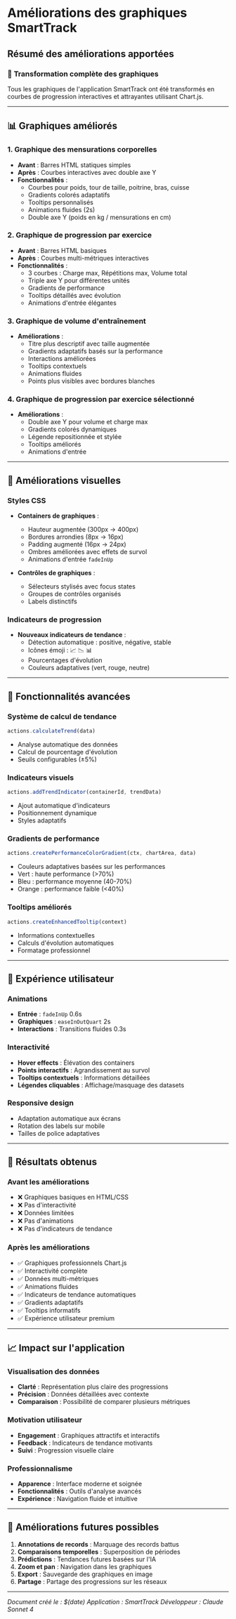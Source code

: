 # Améliorations des graphiques SmartTrack

## Résumé des améliorations apportées

### 🎯 **Transformation complète des graphiques**

Tous les graphiques de l'application SmartTrack ont été transformés en courbes de progression interactives et attrayantes utilisant Chart.js.

---

## 📊 **Graphiques améliorés**

### 1. **Graphique des mensurations corporelles**
- **Avant** : Barres HTML statiques simples
- **Après** : Courbes interactives avec double axe Y
- **Fonctionnalités** :
  - Courbes pour poids, tour de taille, poitrine, bras, cuisse
  - Gradients colorés adaptatifs
  - Tooltips personnalisés
  - Animations fluides (2s)
  - Double axe Y (poids en kg / mensurations en cm)

### 2. **Graphique de progression par exercice**
- **Avant** : Barres HTML basiques
- **Après** : Courbes multi-métriques interactives
- **Fonctionnalités** :
  - 3 courbes : Charge max, Répétitions max, Volume total
  - Triple axe Y pour différentes unités
  - Gradients de performance
  - Tooltips détaillés avec évolution
  - Animations d'entrée élégantes

### 3. **Graphique de volume d'entraînement**
- **Améliorations** :
  - Titre plus descriptif avec taille augmentée
  - Gradients adaptatifs basés sur la performance
  - Interactions améliorées
  - Tooltips contextuels
  - Animations fluides
  - Points plus visibles avec bordures blanches

### 4. **Graphique de progression par exercice sélectionné**
- **Améliorations** :
  - Double axe Y pour volume et charge max
  - Gradients colorés dynamiques
  - Légende repositionnée et stylée
  - Tooltips améliorés
  - Animations d'entrée

---

## 🎨 **Améliorations visuelles**

### **Styles CSS**
- **Containers de graphiques** :
  - Hauteur augmentée (300px → 400px)
  - Bordures arrondies (8px → 16px)
  - Padding augmenté (16px → 24px)
  - Ombres améliorées avec effets de survol
  - Animations d'entrée `fadeInUp`

- **Contrôles de graphiques** :
  - Sélecteurs stylisés avec focus states
  - Groupes de contrôles organisés
  - Labels distinctifs

### **Indicateurs de progression**
- **Nouveaux indicateurs de tendance** :
  - Détection automatique : positive, négative, stable
  - Icônes émoji : 📈 📉 📊
  - Pourcentages d'évolution
  - Couleurs adaptatives (vert, rouge, neutre)

---

## 🔧 **Fonctionnalités avancées**

### **Système de calcul de tendance**
```javascript
actions.calculateTrend(data)
```
- Analyse automatique des données
- Calcul de pourcentage d'évolution
- Seuils configurables (±5%)

### **Indicateurs visuels**
```javascript
actions.addTrendIndicator(containerId, trendData)
```
- Ajout automatique d'indicateurs
- Positionnement dynamique
- Styles adaptatifs

### **Gradients de performance**
```javascript
actions.createPerformanceColorGradient(ctx, chartArea, data)
```
- Couleurs adaptatives basées sur les performances
- Vert : haute performance (>70%)
- Bleu : performance moyenne (40-70%)
- Orange : performance faible (<40%)

### **Tooltips améliorés**
```javascript
actions.createEnhancedTooltip(context)
```
- Informations contextuelles
- Calculs d'évolution automatiques
- Formatage professionnel

---

## 📱 **Expérience utilisateur**

### **Animations**
- **Entrée** : `fadeInUp` 0.6s
- **Graphiques** : `easeInOutQuart` 2s
- **Interactions** : Transitions fluides 0.3s

### **Interactivité**
- **Hover effects** : Élévation des containers
- **Points interactifs** : Agrandissement au survol
- **Tooltips contextuels** : Informations détaillées
- **Légendes cliquables** : Affichage/masquage des datasets

### **Responsive design**
- Adaptation automatique aux écrans
- Rotation des labels sur mobile
- Tailles de police adaptatives

---

## 🎯 **Résultats obtenus**

### **Avant les améliorations**
- ❌ Graphiques basiques en HTML/CSS
- ❌ Pas d'interactivité
- ❌ Données limitées
- ❌ Pas d'animations
- ❌ Pas d'indicateurs de tendance

### **Après les améliorations**
- ✅ Graphiques professionnels Chart.js
- ✅ Interactivité complète
- ✅ Données multi-métriques
- ✅ Animations fluides
- ✅ Indicateurs de tendance automatiques
- ✅ Gradients adaptatifs
- ✅ Tooltips informatifs
- ✅ Expérience utilisateur premium

---

## 📈 **Impact sur l'application**

### **Visualisation des données**
- **Clarté** : Représentation plus claire des progressions
- **Précision** : Données détaillées avec contexte
- **Comparaison** : Possibilité de comparer plusieurs métriques

### **Motivation utilisateur**
- **Engagement** : Graphiques attractifs et interactifs
- **Feedback** : Indicateurs de tendance motivants
- **Suivi** : Progression visuelle claire

### **Professionnalisme**
- **Apparence** : Interface moderne et soignée
- **Fonctionnalités** : Outils d'analyse avancés
- **Expérience** : Navigation fluide et intuitive

---

## 🚀 **Améliorations futures possibles**

1. **Annotations de records** : Marquage des records battus
2. **Comparaisons temporelles** : Superposition de périodes
3. **Prédictions** : Tendances futures basées sur l'IA
4. **Zoom et pan** : Navigation dans les graphiques
5. **Export** : Sauvegarde des graphiques en image
6. **Partage** : Partage des progressions sur les réseaux

---

*Document créé le : $(date)*
*Application : SmartTrack*
*Développeur : Claude Sonnet 4*